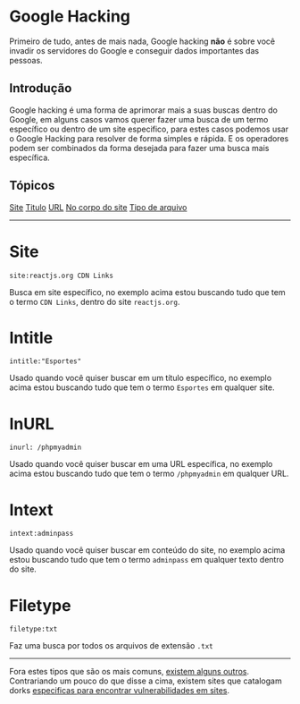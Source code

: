 # Google Hacking

Primeiro de tudo, antes de mais nada, Google hacking **não** é sobre você invadir os servidores do Google e conseguir dados importantes das pessoas.


## Introdução

Google hacking é uma forma de aprimorar mais a suas buscas dentro do Google, em alguns casos vamos querer fazer uma busca de um termo específico ou dentro de um site especifico, para estes casos podemos usar o Google Hacking para resolver de forma simples e rápida.
E os operadores podem ser combinados da forma desejada para fazer uma busca mais específica.

## Tópicos

[Site](#Site)
[Titulo](#Intitle)
[URL](#InURL)
[No corpo do site](#Intext)
[Tipo de arquivo](#Filetype)

***


# Site
``site:reactjs.org CDN Links``

Busca em site específico, no exemplo acima estou buscando tudo que tem o termo `CDN Links`, dentro do site `reactjs.org`.

# Intitle
``intitle:"Esportes"``

Usado quando você quiser buscar em um título específico, no exemplo acima estou buscando tudo que tem o termo `Esportes` em qualquer site.



# InURL
``inurl: /phpmyadmin``

Usado quando você quiser buscar em uma URL específica, no exemplo acima estou buscando tudo que tem o termo `/phpmyadmin` em qualquer URL.

# Intext
``intext:adminpass``

Usado quando você quiser buscar em conteúdo do site, no exemplo acima estou buscando tudo que tem o termo `adminpass` em qualquer texto dentro do site.

# Filetype
``filetype:txt``

Faz uma busca por todos os arquivos de extensão `.txt`


***
Fora estes tipos que são os mais comuns, [existem alguns outros](https://en.wikipedia.org/wiki/Google_hacking). Contrariando um pouco do que disse a cima, existem sites que catalogam dorks [especificas para encontrar vulnerabilidades em sites](https://www.exploit-db.com/google-hacking-database).